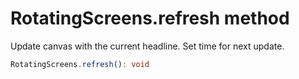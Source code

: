 # RotatingScreens.refresh method

Update canvas with the current headline. Set time for next update.

```typescript
RotatingScreens.refresh(): void
```